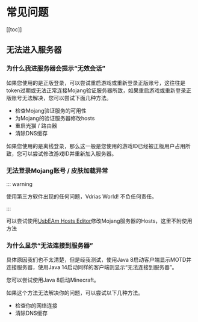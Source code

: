 # 常见问题

[[toc]]

## 无法进入服务器

### 为什么我进服务器会提示“无效会话”

如果您使用的是正版登录，可以尝试重启游戏或重新登录正版账号，这往往是token过期或无法正常连接Mojang验证服务器所致，如果重启游戏或重新登录正版账号无法解决，您可以尝试下面几种方法。

+ 检查Mojang验证服务的可用性
+ 为Mojang的验证服务器修改hosts
+ 重启光猫 / 路由器
+ 清除DNS缓存

如果您使用的是离线登录，那么这一般是您使用的游戏ID已经被正版用户占用所致，您可以尝试修改游戏ID并重新加入服务器。

### 无法登录Mojang账号 / 皮肤加载异常

::: warning

使用第三方软件出现的任何问题，Vdrias World! 不负任何责任。

:::

可以尝试使用[UsbEAm Hosts Editor](https://www.dogfight360.com/blog/475/)修改Mojang服务器的Hosts，这里不附使用方法

### 为什么显示“无法连接到服务器”

具体原因我们也不太清楚，但是经我测试，使用Java 8启动客户端显示MOTD并连接服务器，使用Java 14启动同样的客户端则显示“无法连接到服务器”。

您可以尝试使用Java 8启动Minecraft。

如果这个方法无法解决你的问题，可以尝试以下几种方法。

+ 检查你的网络连接
+ 清除DNS缓存
